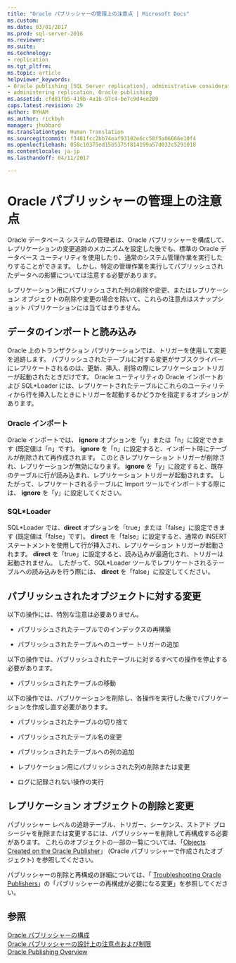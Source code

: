 ```yaml
---
title: "Oracle パブリッシャーの管理上の注意点 | Microsoft Docs"
ms.custom: 
ms.date: 03/01/2017
ms.prod: sql-server-2016
ms.reviewer: 
ms.suite: 
ms.technology:
- replication
ms.tgt_pltfrm: 
ms.topic: article
helpviewer_keywords:
- Oracle publishing [SQL Server replication], administrative considerations
- administering replication, Oracle publishing
ms.assetid: cfd81fb5-419b-4a1b-97c4-be7c9d4ee289
caps.latest.revision: 29
author: BYHAM
ms.author: rickbyh
manager: jhubbard
ms.translationtype: Human Translation
ms.sourcegitcommit: f3481fcc2bb74eaf93182e6cc58f5a06666e10f4
ms.openlocfilehash: 058c10375ed15b5375f814199a57d032c5291018
ms.contentlocale: ja-jp
ms.lasthandoff: 04/11/2017

---
```

# <a name="administrative-considerations-for-oracle-publishers"></a>Oracle パブリッシャーの管理上の注意点
  Oracle データベース システムの管理者は、Oracle パブリッシャーを構成して、レプリケーションの変更追跡のメカニズムを設定した後でも、標準の Oracle データベース ユーティリティを使用したり、通常のシステム管理作業を実行したりすることができます。 しかし、特定の管理作業を実行してパブリッシュされたデータへの影響については注意する必要があります。  
  
 レプリケーション用にパブリッシュされた列の削除や変更、またはレプリケーション オブジェクトの削除や変更の場合を除いて、これらの注意点はスナップショット パブリケーションには当てはまりません。  
  
## <a name="importing-and-loading-data"></a>データのインポートと読み込み  
 Oracle 上のトランザクション パブリケーションでは、トリガーを使用して変更を追跡します。 パブリッシュされたテーブルに対する変更がサブスクライバーにレプリケートされるのは、更新、挿入、削除の際にレプリケーション トリガーが起動されたときだけです。 Oracle ユーティリティの Oracle インポートおよび SQL*Loader には、レプリケートされたテーブルにこれらのユーティリティから行を挿入したときにトリガーを起動するかどうかを指定するオプションがあります。  
  
### <a name="oracle-import"></a>Oracle インポート  
 Oracle インポートでは、 **ignore** オプションを「y」または「n」に設定できます (既定値は「n」です)。 **ignore** を「n」に設定すると、インポート時にテーブルが削除されて再作成されます。 このときレプリケーション トリガーが削除され、レプリケーションが無効になります。 **ignore** を「y」に設定すると、既存のテーブルに行が読み込まれ、レプリケーション トリガーが起動されます。 したがって、レプリケートされるテーブルに Import ツールでインポートする際には、 **ignore** を「y」に設定してください。  
  
### <a name="sqlloader"></a>SQL*Loader  
 SQL\*Loader では、**direct** オプションを「true」または「false」に設定できます (既定値は「false」です)。 **direct** を「false」に設定すると、通常の INSERT ステートメントを使用して行が挿入され、レプリケーション トリガーが起動されます。 **direct** を「true」に設定すると、読み込みが最適化され、トリガーは起動されません。 したがって、SQL*Loader ツールでレプリケートされるテーブルへの読み込みを行う際には、 **direct** を「false」に設定してください。  
  
## <a name="making-changes-to-published-objects"></a>パブリッシュされたオブジェクトに対する変更  
 以下の操作には、特別な注意は必要ありません。  
  
-   パブリッシュされたテーブルでのインデックスの再構築  
  
-   パブリッシュされたテーブルへのユーザー トリガーの追加  
  
 以下の操作では、パブリッシュされたテーブルに対するすべての操作を停止する必要があります。  
  
-   パブリッシュされたテーブルの移動  
  
 以下の操作では、パブリケーションを削除し、各操作を実行した後でパブリケーションを作成し直す必要があります。  
  
-   パブリッシュされたテーブルの切り捨て  
  
-   パブリッシュされたテーブル名の変更  
  
-   パブリッシュされたテーブルへの列の追加  
  
-   レプリケーション用にパブリッシュされた列の削除または変更  
  
-   ログに記録されない操作の実行  
  
## <a name="dropping-or-modifying-replication-objects"></a>レプリケーション オブジェクトの削除と変更  
 パブリッシャー レベルの追跡テーブル、トリガー、シーケンス、ストアド プロシージャを削除または変更するには、パブリッシャーを削除して再構成する必要があります。 これらのオブジェクトの一部の一覧については、「[Objects Created on the Oracle Publisher](../../../relational-databases/replication/non-sql/objects-created-on-the-oracle-publisher.md)」 (Oracle パブリッシャーで作成されたオブジェクト) を参照してください。  
  
 パブリッシャーの削除と再構成の詳細については、「 [Troubleshooting Oracle Publishers](../../../relational-databases/replication/non-sql/troubleshooting-oracle-publishers.md)」の「パブリッシャーの再構成が必要になる変更」を参照してください。  
  
## <a name="see-also"></a>参照  
 [Oracle パブリッシャーの構成](../../../relational-databases/replication/non-sql/configure-an-oracle-publisher.md)   
 [Oracle パブリッシャーの設計上の注意点および制限](../../../relational-databases/replication/non-sql/design-considerations-and-limitations-for-oracle-publishers.md)   
 [Oracle Publishing Overview](../../../relational-databases/replication/non-sql/oracle-publishing-overview.md)  
  
  
